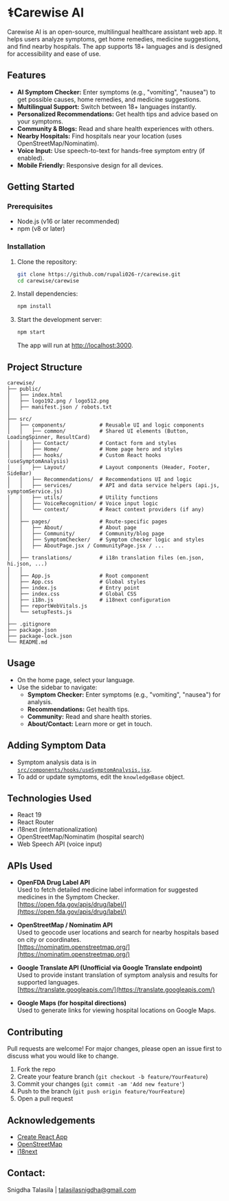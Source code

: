 # ⚕️Carewise AI

Carewise AI is an open-source, multilingual healthcare assistant web app. It helps users analyze symptoms, get home remedies, medicine suggestions, and find nearby hospitals. 
The app supports 18+ languages and is designed for accessibility and ease of use.


## Features

- **AI Symptom Checker:** Enter symptoms (e.g., "vomiting", "nausea") to get possible causes, home remedies, and medicine suggestions.
- **Multilingual Support:** Switch between 18+ languages instantly.
- **Personalized Recommendations:** Get health tips and advice based on your symptoms.
- **Community & Blogs:** Read and share health experiences with others.
- **Nearby Hospitals:** Find hospitals near your location (uses OpenStreetMap/Nominatim).
- **Voice Input:** Use speech-to-text for hands-free symptom entry (if enabled).
- **Mobile Friendly:** Responsive design for all devices.

## Getting Started

### Prerequisites
- Node.js (v16 or later recommended)
- npm (v8 or later)

### Installation
1. Clone the repository:
   ```bash
   git clone https://github.com/rupali026-r/carewise.git
   cd carewise/carewise
   ```
2. Install dependencies:
   ```bash
   npm install
   ```
3. Start the development server:
   ```bash
   npm start
   ```
   The app will run at [http://localhost:3000](http://localhost:3000).
## Project Structure
```
carewise/
├── public/
│   ├── index.html
│   ├── logo192.png / logo512.png
│   ├── manifest.json / robots.txt
│
├── src/
│   ├── components/           # Reusable UI and logic components
│   │   ├── common/           # Shared UI elements (Button, LoadingSpinner, ResultCard)
│   │   ├── Contact/          # Contact form and styles
│   │   ├── Home/             # Home page hero and styles
│   │   ├── hooks/            # Custom React hooks (useSymptomAnalysis)
│   │   ├── Layout/           # Layout components (Header, Footer, SideBar)
│   │   ├── Recommendations/  # Recommendations UI and logic
│   │   ├── services/         # API and data service helpers (api.js, symptomService.js)
│   │   ├── utils/            # Utility functions
│   │   ├── VoiceRecognition/ # Voice input logic
│   │   └── context/          # React context providers (if any)
│   │
│   ├── pages/                # Route-specific pages
│   │   ├── About/            # About page
│   │   ├── Community/        # Community/blog page
│   │   ├── SymptomChecker/   # Symptom checker logic and styles
│   │   ├── AboutPage.jsx / CommunityPage.jsx / ...
│   │
│   ├── translations/         # i18n translation files (en.json, hi.json, ...)
│   │
│   ├── App.js                # Root component
│   ├── App.css               # Global styles
│   ├── index.js              # Entry point
│   ├── index.css             # Global CSS
│   ├── i18n.js               # i18next configuration
│   ├── reportWebVitals.js
│   └── setupTests.js
│
├── .gitignore
├── package.json
├── package-lock.json
└── README.md
```
## Usage
- On the home page, select your language.
- Use the sidebar to navigate:
  - **Symptom Checker:** Enter symptoms (e.g., "vomiting", "nausea") for analysis.
  - **Recommendations:** Get health tips.
  - **Community:** Read and share health stories.
  - **About/Contact:** Learn more or get in touch.

## Adding Symptom Data
- Symptom analysis data is in [`src/components/hooks/useSymptomAnalysis.jsx`](src/components/hooks/useSymptomAnalysis.jsx).
- To add or update symptoms, edit the `knowledgeBase` object.

## Technologies Used
- React 19
- React Router
- i18next (internationalization)
- OpenStreetMap/Nominatim (hospital search)
- Web Speech API (voice input)

## APIs Used

- **OpenFDA Drug Label API**  
  Used to fetch detailed medicine label information for suggested medicines in the Symptom Checker.  
  [https://open.fda.gov/apis/drug/label/](https://open.fda.gov/apis/drug/label/)

- **OpenStreetMap / Nominatim API**  
  Used to geocode user locations and search for nearby hospitals based on city or coordinates.  
  [https://nominatim.openstreetmap.org/](https://nominatim.openstreetmap.org/)

- **Google Translate API (Unofficial via Google Translate endpoint)**  
  Used to provide instant translation of symptom analysis and results for supported languages.  
  [https://translate.googleapis.com/](https://translate.googleapis.com/)

- **Google Maps (for hospital directions)**  
  Used to generate links for viewing hospital locations on Google Maps.

## Contributing
Pull requests are welcome! For major changes, please open an issue first to discuss what you would like to change.

1. Fork the repo
2. Create your feature branch (`git checkout -b feature/YourFeature`)
3. Commit your changes (`git commit -am 'Add new feature'`)
4. Push to the branch (`git push origin feature/YourFeature`)
5. Open a pull request


## Acknowledgements
- [Create React App](https://github.com/facebook/create-react-app)
- [OpenStreetMap](https://www.openstreetmap.org/)
- [i18next](https://www.i18next.com/)

## Contact:
Snigdha Talasila | talasilasnigdha@gmail.com
